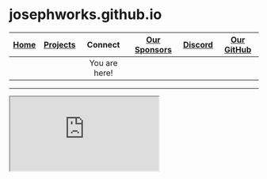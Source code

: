 # josephworks.github.io
| [Home](README.md) | [Projects](PROJECTS.md) | Connect | [Our Sponsors](SPONSORS.md) | [Discord](DISCORD.md) | [Our GitHub](http://www.github.com/josephworks) |
|-------------------|-------------------------|:-------:|-----------------------------|-----------------------|-------------------------------------------------|
|||You are here!
------
<iframe src="https://www.w3schools.com"></iframe>
